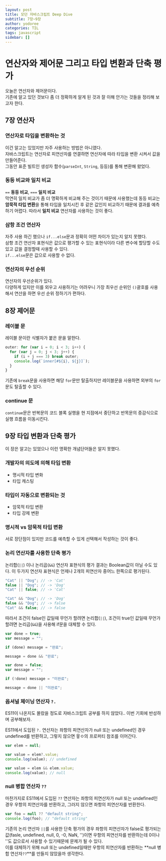 ```yaml
---
layout: post
title: 모던 자바스크립트 Deep Dive
subtitle: 7장~9장
author: yodoree
categories: TIL
tags: javascript
sidebar: []
---
```


# 연산자와 제어문 그리고 타입 변환과 단축 평가

오늘은 연산자와 제어문이다.  
기존에 알고 있던 것보다 좀 더 정확하게 알게 된 것과 잘 이해 안가는 것들을 정리해 보고자 한다.

## 7장 연산자

### 연산자로 타입을 변환하는 것

이건 알고는 있었지만 자주 사용하는 방법은 아니였다.  
자바스크립트는 연산자로 피연산자를 연결하면 연산자에 따라 타입을 변환 시켜서 값을 만들어준다.  
그동안 표준 빌트인 생성자 함수(`parseInt`, `String`, 등등)를 통해 변환해 왔었다.

### 동등 비교와 일치 비교

`==` **동등 비교**, `===` **일치 비교**  
막연히 일치 비교가 좀 더 명확하게 비교해 주는 것이기 때문에 사용했는데 동등 비교는 **암묵적 타입 변환**을 통해 타입을 일치시킨 후 같은 값인지 비교하기 때문에 결과를 예측하기 어렵다.
따라서 **일치 비교** 연산자를 사용하는 것이 좋다.

### 삼항 조건 연산자

자주 사용 하긴 했으나 `if...else`문과 정확히 어떤 차이가 있는지 알지 못했다.  
삼항 조건 연산자 표현식은 값으로 평가할 수 있는 표현식이라 다른 변수에 할당할 수도 있고 값을 결정할때 사용할 수 있다.  
`if...else`문은 값으로 사용할 수 없다.

### 연산자의 우선 순위

연산자의 우선순위가 있다.  
다양하게 있지만 이를 외우고 사용하기는 어려우니 가장 최우선 순위인 `()`괄호를 사용해서 연산을 하면 우선 순위 정하기가 편하다.

## 8장 제어문

### 레이블 문

레이블 문이란 식별자가 붙은 문을 말한다.

```javascript
outer: for (var i = 0; i < 3; i++) {
  for (var j = 0; j < 3; j++) {
    if (i + j === 3) break outer;
    console.log(`inner[#${i}, ${j}]`);
  }
}
```

기존에 `break`문을 사용하면 해당 `for`문만 탈출하지만 레이블문을 사용하면 외부의 `for`문도 탈출할 수 있다.

### continue 문

`continue`문은 반복문의 코드 블록 실행을 현 지점에서 중단하고 반목문의 증감식으로 실행 흐름을 이동시킨다.

## 9장 타입 변환과 단축 평가

이 장은 알고는 있었으나 이런 명확한 개념단어들은 알지 못했다.

### 개발자의 의도에 의해 타입 변환

- 명시적 타입 변화
- 타입 캐스팅

### 타입이 자동으로 변환되는 것

- 암묵적 타입 변환
- 타입 강제 변환

### 명시적 vs 암묵적 타입 변환

서로 장단점이 있지만 코드를 예측할 수 있게 선택해서 작성하는 것이 좋다.

### 논리 연산자를 사용한 단축 평가

논리합(`||`) 이나 논리곱(`&&`) 연산자 표현식의 평가 결과는 Boolean값이 아닐 수도 있다. 이 두가지 연산자 표현식은 언제나 2개의 피연산자 중어느 한쪽으로 평가된다.

```javascript
"Cat" || "Dog"; // -> 'Cat'
false || "Dog"; // -> 'Dog'
"Cat" || false; // -> 'Cat'

"Cat" && "Dog"; // -> 'Dog'
false && "Dog"; // -> false
"Cat" && false; // -> false
```

따라서 조건이 false인 값일때 무언가 할려면 논리합(`||`), 조건이 true인 값일때 무언가 할려면 논리곱(`&&`)을 사용해 if문을 대체할 수 있다.

```javascript
var done = true;
var message = "";

if (done) message = "완료";

message = done && "완료";

var done = false;
var message = "";

if (!done) message = "미완료";

message = done || "미완료";
```

### 옵셔널 체이닝 연산자 `?.`

ES11이 나온지도 몰랐을 정도로 자바스크립트 공부를 하지 않았다.. 이번 기회에 반성하며 공부해보자.

ES11에서 도입된 `?.` 연산자는 좌항의 피연산자가 null 또는 undefined인 경우 undefined를 반환하고, 그렇지 않으면 웋ㅇ의 프로퍼티 참조를 이어간다.

```javascript
var elem = null;

var value = elem?.value;
console.log(value); // undefined

var value = elem && elem.value;
console.log(value); // null
```

### null 병합 연산자 `??`

마찬가지로 ES11에서 도입된 `??` 연산자는 좌항의 피연산자가 null 또는 undefined인 경우 우항의 피연산자를 반환하고, 그러지 않으면 좌항의 피연산자를 반환한다.

```javascript
var foo = null ?? "default string";
console.log(foo); // "default string"
```

기존의 논리 연산자 `||`를 사용한 단축 평가의 경우 좌항의 피연산자가 false로 평가되는 값(fasle, undefined, null, 0, -0, NaN, '')이면 우항의 피연산자를 반환하는데 0이나 ''도 값으로서 사용할 수 있기때문에 문제가 될 수 있다.  
이를 대체하기 위해 null 또는 undefined일때만 우항의 피연산자를 반환하는 **null 병합 연산자`??`**를 만들지 않았을까 생각한다.
